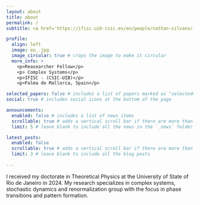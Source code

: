 ```yaml
---
layout: about
title: about
permalink: /
subtitle: <a href='https://ifisc.uib-csic.es/en/people/nathan-silvano/'>IFISC</a>. Address. Contacts. Motto. Etc.

profile:
  align: left
  image: eu_.jpg
  image_circular: true # crops the image to make it circular
  more_info: >
    <p>Reasearcher Fellow</p>
    <p> Complex Systems</p>
    <p>IFISC - (CSIC-UIB)</p>
    <p>Palma de Mallorca, Spain</p>

selected_papers: false # includes a list of papers marked as "selected={true}"
social: true # includes social icons at the bottom of the page

announcements:
  enabled: false # includes a list of news items
  scrollable: true # adds a vertical scroll bar if there are more than 3 news items
  limit: 5 # leave blank to include all the news in the `_news` folder

latest_posts:
  enabled: false
  scrollable: true # adds a vertical scroll bar if there are more than 3 new posts items
  limit: 3 # leave blank to include all the blog posts
  
---
```

I received my doctorate in Theoretical Physics at the University of State of Rio de Janeiro in 2024.
My research specializes in complex systems, stochastic dynamics and renormalization group with the focus in phase transitions and pattern formation.


